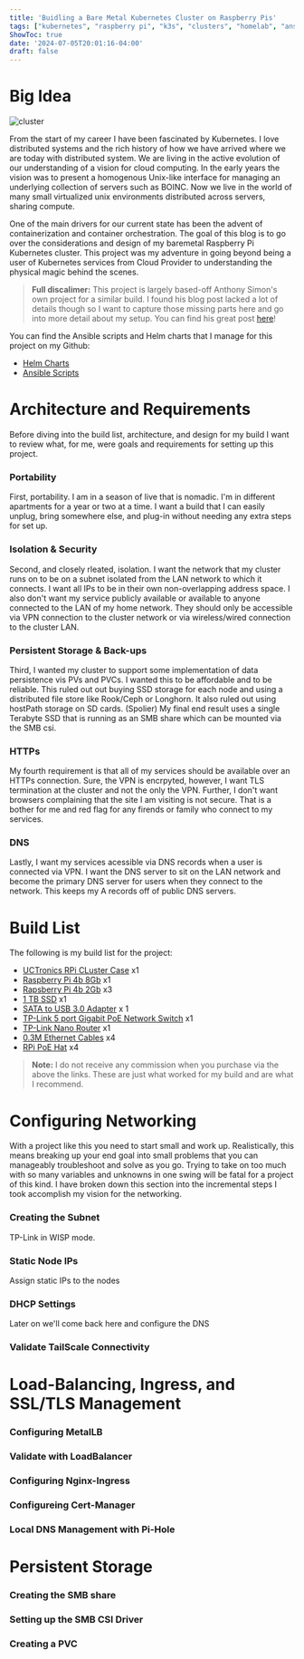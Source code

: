 ```yaml
---
title: 'Buidling a Bare Metal Kubernetes Cluster on Raspberry Pis'
tags: ["kubernetes", "raspberry pi", "k3s", "clusters", "homelab", "ansible", "tailscale", "networking", "pi-hole", "cloud"]
ShowToc: true
date: '2024-07-05T20:01:16-04:00'
draft: false
---
```


# Big Idea

![cluster](images/cluster.png)

From the start of my career I have been fascinated by Kubernetes. I love distributed systems and the rich history of how we have arrived where we are today with distributed system. We are living in the active evolution of our understanding of a vision for cloud computing. In the early years the vision was to present a homogenous Unix-like interface for managing an underlying collection of servers such as BOINC. Now we live in the world of many small virtualized unix environments distributed across servers, sharing compute. 

One of the main drivers for our current state has been the advent of containerization and container orchestration. The goal of this blog is to go over the considerations and design of my baremetal Raspberry Pi Kubernetes cluster. This project was my adventure in going beyond being a user of Kubernetes services from Cloud Provider to understanding the physical magic behind the scenes.

> **Full discalimer:** This project is largely based-off Anthony Simon's own project for a similar build. I found his blog post lacked a lot of details though so I want to capture those missing parts here and go into more detail about my setup. You can find his great post [here](https://anthonynsimon.com/blog/kubernetes-cluster-raspberry-pi/)!

You can find the Ansible scripts and Helm charts that I manage for this project on my Github:
- [Helm Charts](https://github.com/atmask/helm-charts)
- [Ansible Scripts](https://github.com/atmask/homelab-ansible)


# Architecture and Requirements

Before diving into the build list, architecture, and design for my build I want to review what, for me, were goals and requirements for setting up this project. 

### Portability
First, portability. I am in a season of live that is nomadic. I'm in different apartments for a year or two  at a time. I want a build that I can easily unplug, bring somewhere else, and plug-in without needing any extra steps for set up. 

### Isolation & Security
Second, and closely rleated, isolation. I want the network that my cluster runs on to be on a subnet isolated from the LAN network to which it connects. I want all IPs to be in their own non-overlapping address space. I also don't want my service publicly available or available to anyone connected to the LAN of my home network. They should only be accessible via VPN connection to the cluster network or via wireless/wired connection to the cluster LAN.

### Persistent Storage & Back-ups
Third, I wanted my cluster to support some implementation of data persistence vis PVs and PVCs. I wanted this to be affordable and to be reliable. This ruled out out buying SSD storage for each node and using a distributed file store like Rook/Ceph or Longhorn. It also ruled out using hostPath storage on SD cards. (Spolier) My final end result uses a single Terabyte SSD that is running as an SMB share which can be mounted via the SMB csi.

### HTTPs
My fourth requirement is that all of my services should be available over an HTTPs connection. Sure, the VPN is encrpyted, however, I want TLS termination at the cluster and not the only the VPN. Further, I don't want browsers complaining that the site I am visiting is not secure. That is a bother for me and red flag for any firends or family who connect to my services.

### DNS
Lastly, I want my services acessible via DNS records when a user is connected via VPN. I want the DNS server to sit on the LAN network and become the primary DNS server for users when they connect to the network. This keeps my A records off of public DNS servers.


# Build List
The following is my build list for the project:

- [UCTronics RPi CLuster Case](https://www.amazon.ca/UCTRONICS-Upgraded-Enclosure-Raspberry-Compatible/dp/B09S11Q684/ref=sr_1_4?crid=JEX54GWP1JOC&dib=eyJ2IjoiMSJ9.C3MConprGuDjhcyor3xqbHFZTaOYZQ-UMXrywALspdi5SDWO1Y-sxxMRB3z7amREyELAPupHf69L9M0_G6tXn6-eTOy3oFlSRUIhCTcblHSS83Ybn9AOklxMtFUxUUjyEIzgQ55EoAzs2k4aBAdiq3LjLorJwixpeA2lcnQ0ASsZKZmKcsLxN71W4tF8eZyrDuyV2rqy1jPP1ULJoX2kTgTKjnDKSb7gomFYg37cI1r8BPEU_08oIDUHYRJb40ZIqjnUrh8zC9kDpdL0HTpd5veHNOy4vwbqCbKoVQa9xxY.TuM3a7L5F5Lg9ZPACoqnV1JD-cb_h72fsiNueHpHLek&dib_tag=se&keywords=raspberry+pi+cluster+case&qid=1720281735&sprefix=raspberry+pi+cluster+cas%2Caps%2C300&sr=8-4) x1 
- [Raspberry Pi 4b 8Gb](https://www.raspberrypi.com/products/raspberry-pi-4-model-b/) x1
- [Rapsberry Pi 4b 2Gb](https://www.raspberrypi.com/products/raspberry-pi-4-model-b/) x3
- [1 TB SSD](https://www.amazon.ca/dp/B07LG1QZR8?psc=1&ref=ppx_yo2ov_dt_b_product_details) x1
- [SATA to USB 3.0 Adapter](https://www.amazon.ca/dp/B0C3CRVLCL?psc=1&ref=ppx_yo2ov_dt_b_product_details) x 1
- [TP-Link 5 port Gigabit PoE Network Switch](https://www.amazon.ca/TP-Link-TL-SG1005P-Gigabit-Ethernet-Desktop/dp/B076HZFY3F/ref=sr_1_5?crid=GOMB14TBDH4M&dib=eyJ2IjoiMSJ9.rFy2gUfUpSpNlta74Vt4L7FuHCFtqLlYxHkzGfeaHqfVvdsgsliKExRvTLZfUVOZsJMi6oV_oeiBYjJdc2Ua_d1O9TOlRuSTlxZ0uURcW-Ho48Sac0I01w-HGElUcmY20FcR77wO4VBxcUM9JZ_DoP95RgkPdyIEnUCr_i9yQjEL8Ehb7Mb-Xa-1okeV4VV059LynJa_4W4GCCft1z8wmyg8brwDJViqZCjj6DG4ntWbnoakArdMK_UyexcLV_PDAoFfL_EL8oRz3yDI7CH8tx4ewngLL4atMH26c0he-fQ.v3DpWQNo3aLZ6l1y5IfHnv12MRZ-LPJWjYLpn3H1YJI&dib_tag=se&keywords=PoE&qid=1720282349&sprefix=poe%2Caps%2C153&sr=8-5) x1
- [TP-Link Nano Router](https://www.amazon.ca/TP-Link-TL-WR802N-Wireless-Repeater-300Mbps/dp/B00TQEX8BO/ref=sr_1_7?crid=PDF9HEJ98DVH&dib=eyJ2IjoiMSJ9.KvQ5dyqiNZlOnIsE0BDB9vz-N3ufqlD5goF5RYeXPxn6OF42YXBAlyW2oAtM3n0D8WTKEqcpO6_0mMsUFoZpzFk5YE2XI4r7-_4mC0b-WdkabUp_L8vIkkx9CmG_g2gL_6Srnx6Q6AO36fY1L4z3tg9tB-Xz-8P1cc-EE7tFSALy0BRZa1PPUgbcuWEJaifE3ZcJ1k9jwFDiBpPJ4TgRukyoXAMZekuvOR2Y0mDcdFxbkgYvS5GQ-dY9HdeG56me_TTno__LS8Py-dB-32N_gy4TSELaPbeCnIgnhdDqegg.dC74wSQ2lqQESwGyzGGA2w6ck6SzE4lhHcApK2mE2N4&dib_tag=se&keywords=TP-Link+nano&qid=1720282387&sprefix=tp-link+nano%2Caps%2C159&sr=8-7) x1
- [0.3M Ethernet Cables](https://www.amazon.ca/dp/B01JO3FM7Y/?coliid=I2M4BPL0WE6NVE&colid=3NYBNJHEPFCR4&psc=1&ref_=list_c_wl_lv_ov_lig_dp_it) x4
- [RPi PoE Hat](https://www.amazon.ca/dp/B082ZLDMZ6?psc=1&ref=ppx_yo2ov_dt_b_product_details) x4
> **Note:** I do not receive any commission when you purchase via the above the links. These are just what worked for my build and are what I recommend.



# Configuring Networking
With a project like this you need to start small and work up. Realistically, this means breaking up your end goal into small problems that you can manageably troubleshoot and solve as you go. Trying to take on too much with so many variables and unknowns in one swing will be fatal for a project of this kind. I have broken down this section into the incremental steps I took accomplish my vision for the networking.

### Creating the Subnet
TP-Link in WISP mode.

### Static Node IPs
Assign static IPs to the nodes

### DHCP Settings
Later on we'll come back here and configure the DNS

### Validate TailScale Connectivity


# Load-Balancing, Ingress, and SSL/TLS Management


### Configuring MetalLB

### Validate with LoadBalancer


### Configuring Nginx-Ingress


### Configureing Cert-Manager


### Local DNS Management with Pi-Hole



# Persistent Storage


### Creating the SMB share

### Setting up the SMB CSI Driver

### Creating a PVC
